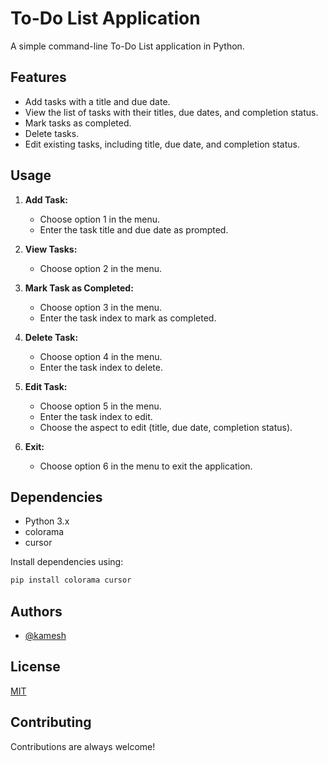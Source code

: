 # To-Do List Application

A simple command-line To-Do List application in Python.

## Features

- Add tasks with a title and due date.
- View the list of tasks with their titles, due dates, and completion status.
- Mark tasks as completed.
- Delete tasks.
- Edit existing tasks, including title, due date, and completion status.

## Usage

1. **Add Task:**
   - Choose option 1 in the menu.
   - Enter the task title and due date as prompted.

2. **View Tasks:**
   - Choose option 2 in the menu.

3. **Mark Task as Completed:**
   - Choose option 3 in the menu.
   - Enter the task index to mark as completed.

4. **Delete Task:**
   - Choose option 4 in the menu.
   - Enter the task index to delete.

5. **Edit Task:**
   - Choose option 5 in the menu.
   - Enter the task index to edit.
   - Choose the aspect to edit (title, due date, completion status).

6. **Exit:**
   - Choose option 6 in the menu to exit the application.

## Dependencies

- Python 3.x
- colorama
- cursor

Install dependencies using:

```bash
pip install colorama cursor
```
## Authors

- [@kamesh](https://www.github.com/hack505)


## License

[MIT](https://choosealicense.com/licenses/mit/)


## Contributing

Contributions are always welcome!

